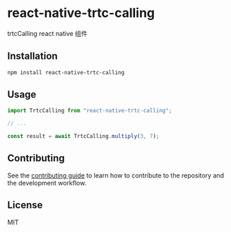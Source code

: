 # react-native-trtc-calling

trtcCalling react native 组件

## Installation

```sh
npm install react-native-trtc-calling
```

## Usage

```js
import TrtcCalling from "react-native-trtc-calling";

// ...

const result = await TrtcCalling.multiply(3, 7);
```

## Contributing

See the [contributing guide](CONTRIBUTING.md) to learn how to contribute to the repository and the development workflow.

## License

MIT
